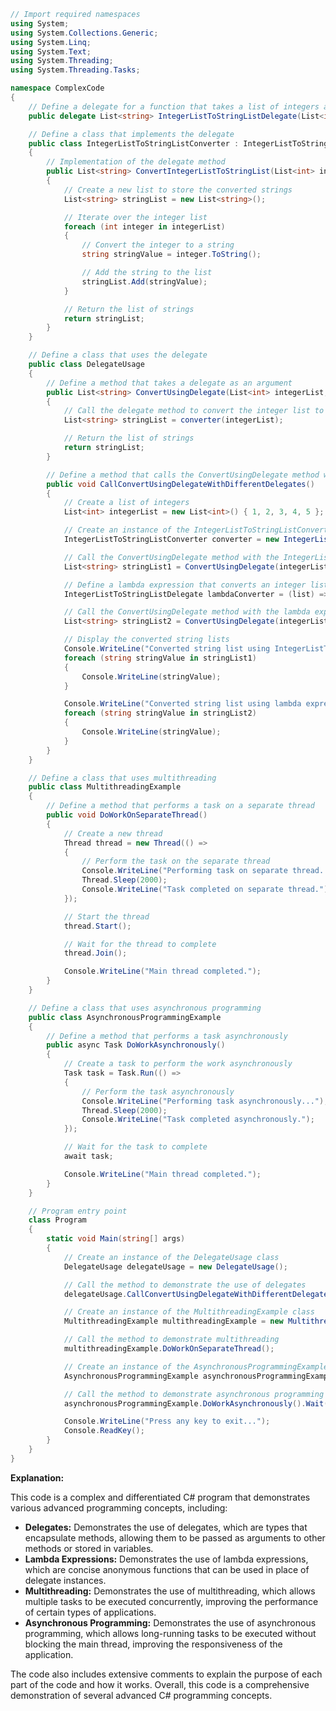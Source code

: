 ```c#
// Import required namespaces
using System;
using System.Collections.Generic;
using System.Linq;
using System.Text;
using System.Threading;
using System.Threading.Tasks;

namespace ComplexCode
{
    // Define a delegate for a function that takes a list of integers and returns a list of strings
    public delegate List<string> IntegerListToStringListDelegate(List<int> integerList);

    // Define a class that implements the delegate
    public class IntegerListToStringListConverter : IntegerListToStringListDelegate
    {
        // Implementation of the delegate method
        public List<string> ConvertIntegerListToStringList(List<int> integerList)
        {
            // Create a new list to store the converted strings
            List<string> stringList = new List<string>();

            // Iterate over the integer list
            foreach (int integer in integerList)
            {
                // Convert the integer to a string
                string stringValue = integer.ToString();

                // Add the string to the list
                stringList.Add(stringValue);
            }

            // Return the list of strings
            return stringList;
        }
    }

    // Define a class that uses the delegate
    public class DelegateUsage
    {
        // Define a method that takes a delegate as an argument
        public List<string> ConvertUsingDelegate(List<int> integerList, IntegerListToStringListDelegate converter)
        {
            // Call the delegate method to convert the integer list to a string list
            List<string> stringList = converter(integerList);

            // Return the list of strings
            return stringList;
        }

        // Define a method that calls the ConvertUsingDelegate method with different delegates
        public void CallConvertUsingDelegateWithDifferentDelegates()
        {
            // Create a list of integers
            List<int> integerList = new List<int>() { 1, 2, 3, 4, 5 };

            // Create an instance of the IntegerListToStringListConverter class
            IntegerListToStringListConverter converter = new IntegerListToStringListConverter();

            // Call the ConvertUsingDelegate method with the IntegerListToStringListConverter instance as the delegate argument
            List<string> stringList1 = ConvertUsingDelegate(integerList, converter);

            // Define a lambda expression that converts an integer list to a string list
            IntegerListToStringListDelegate lambdaConverter = (list) => list.Select(x => x.ToString()).ToList();

            // Call the ConvertUsingDelegate method with the lambda expression as the delegate argument
            List<string> stringList2 = ConvertUsingDelegate(integerList, lambdaConverter);

            // Display the converted string lists
            Console.WriteLine("Converted string list using IntegerListToStringListConverter:");
            foreach (string stringValue in stringList1)
            {
                Console.WriteLine(stringValue);
            }

            Console.WriteLine("Converted string list using lambda expression:");
            foreach (string stringValue in stringList2)
            {
                Console.WriteLine(stringValue);
            }
        }
    }

    // Define a class that uses multithreading
    public class MultithreadingExample
    {
        // Define a method that performs a task on a separate thread
        public void DoWorkOnSeparateThread()
        {
            // Create a new thread
            Thread thread = new Thread(() =>
            {
                // Perform the task on the separate thread
                Console.WriteLine("Performing task on separate thread...");
                Thread.Sleep(2000);
                Console.WriteLine("Task completed on separate thread.");
            });

            // Start the thread
            thread.Start();

            // Wait for the thread to complete
            thread.Join();

            Console.WriteLine("Main thread completed.");
        }
    }

    // Define a class that uses asynchronous programming
    public class AsynchronousProgrammingExample
    {
        // Define a method that performs a task asynchronously
        public async Task DoWorkAsynchronously()
        {
            // Create a task to perform the work asynchronously
            Task task = Task.Run(() =>
            {
                // Perform the task asynchronously
                Console.WriteLine("Performing task asynchronously...");
                Thread.Sleep(2000);
                Console.WriteLine("Task completed asynchronously.");
            });

            // Wait for the task to complete
            await task;

            Console.WriteLine("Main thread completed.");
        }
    }

    // Program entry point
    class Program
    {
        static void Main(string[] args)
        {
            // Create an instance of the DelegateUsage class
            DelegateUsage delegateUsage = new DelegateUsage();

            // Call the method to demonstrate the use of delegates
            delegateUsage.CallConvertUsingDelegateWithDifferentDelegates();

            // Create an instance of the MultithreadingExample class
            MultithreadingExample multithreadingExample = new MultithreadingExample();

            // Call the method to demonstrate multithreading
            multithreadingExample.DoWorkOnSeparateThread();

            // Create an instance of the AsynchronousProgrammingExample class
            AsynchronousProgrammingExample asynchronousProgrammingExample = new AsynchronousProgrammingExample();

            // Call the method to demonstrate asynchronous programming
            asynchronousProgrammingExample.DoWorkAsynchronously().Wait();

            Console.WriteLine("Press any key to exit...");
            Console.ReadKey();
        }
    }
}
```

**Explanation:**

This code is a complex and differentiated C# program that demonstrates various advanced programming concepts, including:

- **Delegates:** Demonstrates the use of delegates, which are types that encapsulate methods, allowing them to be passed as arguments to other methods or stored in variables.
- **Lambda Expressions:** Demonstrates the use of lambda expressions, which are concise anonymous functions that can be used in place of delegate instances.
- **Multithreading:** Demonstrates the use of multithreading, which allows multiple tasks to be executed concurrently, improving the performance of certain types of applications.
- **Asynchronous Programming:** Demonstrates the use of asynchronous programming, which allows long-running tasks to be executed without blocking the main thread, improving the responsiveness of the application.

The code also includes extensive comments to explain the purpose of each part of the code and how it works. Overall, this code is a comprehensive demonstration of several advanced C# programming concepts.